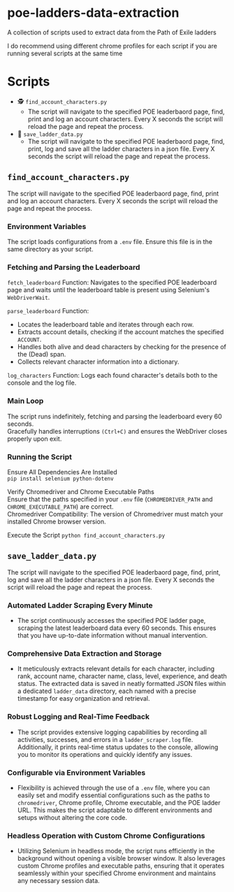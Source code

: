 # poe-ladders-data-extraction
A collection of scripts used to extract data from the Path of Exile ladders

I do recommend using different chrome profiles for each script if you are running several scripts at the same time

# Scripts
+ 🕵 `find_account_characters.py`
  + The script will navigate to the specified POE leaderbaord page, find, print and log an account characters. Every X seconds the script will reload the page and repeat the process.
+ 💾 `save_ladder_data.py`
  + The script will navigate to the specified POE leaderbaord page, find, print, log and save all the ladder characters in a json file. Every X seconds the script will reload the page and repeat the process.

## `find_account_characters.py`
The script will navigate to the specified POE leaderbaord page, find, print and log an account characters. Every X seconds the script will reload the page and repeat the process.

### Environment Variables
The script loads configurations from a `.env` file. Ensure this file is in the same directory as your script.

### Fetching and Parsing the Leaderboard
`fetch_leaderboard` Function: Navigates to the specified POE leaderboard page and waits until the leaderboard table is present using Selenium's `WebDriverWait`.

`parse_leaderboard` Function: 
+ Locates the leaderboard table and iterates through each row.
+ Extracts account details, checking if the account matches the specified `ACCOUNT`.
+ Handles both alive and dead characters by checking for the presence of the (Dead) span.
+ Collects relevant character information into a dictionary.

`log_characters` Function: Logs each found character's details both to the console and the log file.

### Main Loop
The script runs indefinitely, fetching and parsing the leaderboard every 60 seconds.  
Gracefully handles interruptions `(Ctrl+C)` and ensures the WebDriver closes properly upon exit.

### Running the Script
Ensure All Dependencies Are Installed  
`pip install selenium python-dotenv`

Verify Chromedriver and Chrome Executable Paths  
Ensure that the paths specified in your `.env` file (`CHROMEDRIVER_PATH` and `CHROME_EXECUTABLE_PATH`) are correct.  
Chromedriver Compatibility: The version of Chromedriver must match your installed Chrome browser version.

Execute the Script
`python find_account_characters.py`

## `save_ladder_data.py`
The script will navigate to the specified POE leaderbaord page, find, print, log and save all the ladder characters in a json file. Every X seconds the script will reload the page and repeat the process.

### Automated Ladder Scraping Every Minute
+ The script continuously accesses the specified POE ladder page, scraping the latest leaderboard data every 60 seconds. This ensures that you have up-to-date information without manual intervention.

### Comprehensive Data Extraction and Storage
+ It meticulously extracts relevant details for each character, including rank, account name, character name, class, level, experience, and death status. The extracted data is saved in neatly formatted JSON files within a dedicated `ladder_data` directory, each named with a precise timestamp for easy organization and retrieval.

### Robust Logging and Real-Time Feedback
+ The script provides extensive logging capabilities by recording all activities, successes, and errors in a `ladder_scraper.log` file. Additionally, it prints real-time status updates to the console, allowing you to monitor its operations and quickly identify any issues.

### Configurable via Environment Variables
+ Flexibility is achieved through the use of a `.env` file, where you can easily set and modify essential configurations such as the paths to `chromedriver`, Chrome profile, Chrome executable, and the POE ladder URL. This makes the script adaptable to different environments and setups without altering the core code.

### Headless Operation with Custom Chrome Configurations
+ Utilizing Selenium in headless mode, the script runs efficiently in the background without opening a visible browser window. It also leverages custom Chrome profiles and executable paths, ensuring that it operates seamlessly within your specified Chrome environment and maintains any necessary session data.
